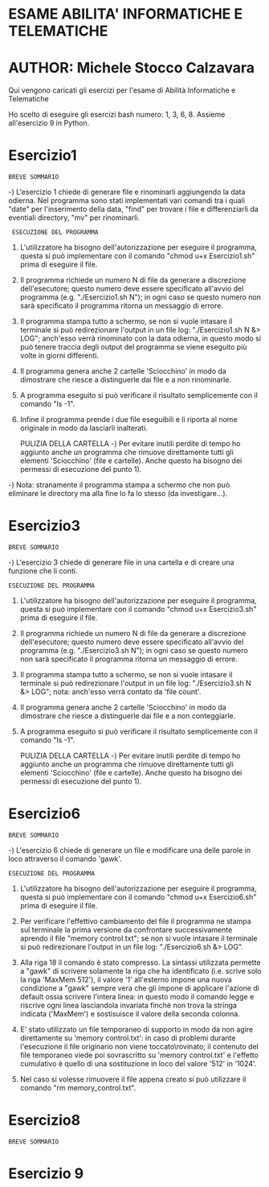 #           ESAME ABILITA' INFORMATICHE E TELEMATICHE
# AUTHOR: Michele Stocco Calzavara

Qui vengono caricati gli esercizi per l'esame di Abilità Informatiche e Telematiche

Ho scelto di eseguire gli esercizi bash  numero: 1, 3, 6, 8. Assieme all'esercizio 9 in Python. 



#           Esercizio1
    BREVE SOMMARIO
-) L'esercizio 1 chiede di generare file e rinominarli aggiungendo la data odierna. Nel programma sono stati implementati vari comandi tra i quali "date" per l'inserimento della data, "find" per trovare i file e differenziarli da eventiali directory, "mv" per rinominarli.


     ESECUZIONE DEL PROGRAMMA
1) L'utilizzatore ha bisogno dell'autorizzazione per eseguire il programma, questa si può implementare con il comando "chmod u+x Esercizio1.sh" prima di eseguire il file.

2) Il programma richiede un numero N di file da generare a discrezione dell'esecutore; questo numero deve essere specificato all'avvio del programma (e.g. "./Esercizio1.sh N"); in ogni caso se questo numero non sarà specificato il programma ritorna un messaggio di errore.

3) Il programma stampa tutto a schermo, se non si vuole intasare il terminale si può redirezionare l'output in un file log: "./Esercizio1.sh N &> LOG"; anch'esso verrà rinominato con la data odierna, in questo modo si può tenere traccia degli output del programma se viene eseguito più volte in giorni differenti.

4) Il programma genera anche 2 cartelle 'Sciocchino' in modo da dimostrare che riesce a distinguerle dai file e a non rinominarle.

5) A programma eseguito si può verificare il risultato semplicemente con il comando "ls -1".

6) Infine il programma prende i due file eseguibili e li riporta al nome originale in modo da lasciarli inalterati.


    PULIZIA DELLA CARTELLA
-) Per evitare inutili perdite di tempo ho aggiunto anche un programma che rimuove direttamente tutti gli elementi 'Sciocchino' (file e cartelle). Anche questo ha bisogno dei permessi di esecuzione del punto 1).

-) Nota: stranamente il programma stampa a schermo che non può eliminare le directory ma alla fine lo fa lo stesso (da investigare...).



#           Esercizio3
    BREVE SOMMARIO
-) L'esercizio 3 chiede di generare file in una cartella e di creare una funzione che li conti.


    ESECUZIONE DEL PROGRAMMA
1) L'utilizzatore ha bisogno dell'autorizzazione per eseguire il programma, questa si può implementare con il comando "chmod u+x Esercizio3.sh" prima di eseguire il file.

2) Il programma richiede un numero N di file da generare a discrezione dell'esecutore; questo numero deve essere specificato all'avvio del programma (e.g. "./Esercizio3.sh N"); in ogni caso se questo numero non sarà specificato il programma ritorna un messaggio di errore.

3) Il programma stampa tutto a schermo, se non si vuole intasare il terminale si può redirezionare l'output in un file log: "./Esercizio3.sh N &> LOG"; nota: anch'esso verrà contato da 'file count'.

4) Il programma genera anche 2 cartelle 'Sciocchino' in modo da dimostrare che riesce a distinguerle dai file e a non conteggiarle.

5) A programma eseguito si può verificare il risultato semplicemente con il comando "ls -1".


    PULIZIA DELLA CARTELLA
-) Per evitare inutili perdite di tempo ho aggiunto anche un programma che rimuove direttamente tutti gli elementi 'Sciocchino' (file e cartelle). Anche questo ha bisogno dei permessi di esecuzione del punto 1).


#           Esercizio6
    BREVE SOMMARIO
-) L'esercizio 6 chiede di generare un file e modificare una delle parole in loco attraverso il comando 'gawk'.


    ESECUZIONE DEL PROGRAMMA
1) L'utilizzatore ha bisogno dell'autorizzazione per eseguire il programma, questa si può implementare con il comando "chmod u+x Esercizio6.sh" prima di eseguire il file. 

2) Per verificare l'effettivo cambiamento del file il programma ne stampa sul terminale la prima versione da confrontare successivamente aprendo il file "memory control.txt"; se non si vuole intasare il terminale si può redirezionare l'output in un file log: "./Esercizio6.sh &> LOG".

3) Alla riga 18 il comando è stato compresso. La sintassi utilizzata permette a "gawk" di scrivere solamente la riga che ha identificato (i.e. scrive solo la riga 'MaxMem 512'), il valore '1' all'esterno impone una nuova condizione a "gawk" sempre vera che gli impone di applicare l'azione di default ossia scrivere l'intera linea: in questo modo il comando legge e riscrive ogni linea lasciandola invariata finché non trova la stringa indicata ('MaxMem') e sostisuisce il valore della seconda colonna.

4) E' stato utilizzato un file temporaneo di supporto in modo da non agire direttamente su 'memory control.txt': in caso di problemi durante l'esecuzione il file originario non viene toccato\rovinato; il contenuto del file temporaneo viede poi sovrascritto su 'memory control.txt' e l'effetto cumulativo è quello di una sostituzione in loco del valore '512' in '1024'.

5) Nel caso si volesse rimuovere il file appena creato si può utilizzare il comando "rm memory_control.txt".


#           Esercizio8
    BREVE SOMMARIO




#           Esercizio 9


